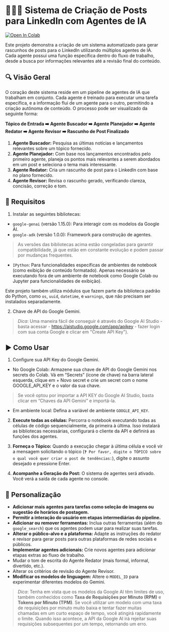 # 🕵️‍♂️🤖 Sistema de Criação de Posts para LinkedIn com Agentes de IA

[![Open In Colab](https://colab.research.google.com/assets/colab-badge.svg)](https://colab.research.google.com/github/jvmorva/Google-Gemini-Agentes/blob/main/Gemini_Agentes.ipynb)

Este projeto demonstra a criação de um sistema automatizado para gerar rascunhos de posts para o LinkedIn utilizando múltiplos agentes de IA. Cada agente possui uma função específica dentro do fluxo de trabalho, desde a busca por informações relevantes até a revisão final do conteúdo.

## 🔍 Visão Geral

O coração deste sistema reside em um pipeline de agentes de IA que trabalham em conjunto. Cada agente é treinado para executar uma tarefa específica, e a informação flui de um agente para o outro, permitindo a criação autônoma de conteúdo. O processo pode ser visualizado da seguinte forma:

**Tópico de Entrada ➡️ Agente Buscador ➡️ Agente Planejador ➡️ Agente Redator ➡️ Agente Revisor ➡️ Rascunho de Post Finalizado**

1.  **Agente Buscador:** Pesquisa as últimas notícias e lançamentos relevantes sobre um tópico fornecido.
2.  **Agente Planejador:** Com base nos lançamentos encontrados pelo primeiro agente, planeja os pontos mais relevantes a serem abordados em um post e seleciona o tema mais interessante.
3.  **Agente Redator:** Cria um rascunho de post para o LinkedIn com base no plano fornecido.
4.  **Agente Revisor:** Revisa o rascunho gerado, verificando clareza, concisão, correção e tom.

## 📝 Requisitos

1. Instalar as seguintes bibliotecas:

*   `google-genai` (versão 1.15.0): Para interagir com os modelos da Google AI.
*   `google-adk` (versão 1.0.0): Framework para construção de agentes.
> As versões das bibliotecas acima estão congeladas para garantir compatibilidade, já que estão em constante evolução e podem passar por mudanças frequentes.
*   `IPython`: Para funcionalidades específicas de ambientes de notebook (como exibição de conteúdo formatado). Apenas necessário se executando fora de um ambiente de notebook como Google Colab ou Jupyter para funcionalidades de exibição).

Este projeto também utiliza módulos que fazem parte da biblioteca padrão do Python, como `os`, `uuid`, `datetime`, e `warnings`, que não precisam ser instalados separadamente.

2. Chave de API do Google Gemini.
>*Dica*: Uma maneira fácil de conseguir é através do Google AI Studio - basta acessar - https://aistudio.google.com/app/apikey - fazer login com sua conta Google e clicar em "Create API Key").

## ▶️ Como Usar

1.  Configure sua API Key do Google Gemini.
- No Google Colab:
Armazene sua chave de API do Google Gemini nos secrets do Colab.
Vá em “Secrets” (ícone de chave) na barra lateral esquerda, clique em + Novo secret e crie um secret com o nome GOOGLE_API_KEY e o valor da sua chave.
>Se você optou por importar a API KEY do Google AI Studio, basta clicar em “Chaves da API Gemini” e importá-la.

- Em ambiente local: Defina a variável de ambiente `GOOGLE_API_KEY`.
2.  **Execute todas as células:** Percorra o notebook executando todas as células de código sequencialmente, da primeira à última. Isso instalará as bibliotecas necessárias, configurará o cliente da API e definirá as funções dos agentes.
  
3.  **Forneça o Tópico:** Quando a execução chegar à última célula e você vir a mensagem solicitando o tópico (`❓ Por favor, digite o TÓPICO sobre o qual você quer criar o post de tendências:`), digite o assunto desejado e pressione Enter.

4.  **Acompanhe a Geração do Post:** O sistema de agentes será ativado. Você verá a saída de cada agente no console.

## 🎨 Personalização

*   **Adicionar mais agentes para tarefas como seleção de imagens ou sugestão de horários de postagem.**
*   **Permitir a interação do usuário em etapas intermediárias do pipeline.**
*   **Adicionar ou remover ferramentas:** Inclua outras ferramentas (além do `google_search`) que os agentes podem usar para realizar suas tarefas.
*   **Alterar o público-alvo e a plataforma:** Adapte as instruções do redator e revisor para gerar posts para outras plataformas de redes sociais e públicos.
*   **Implementar agentes adicionais:** Crie novos agentes para adicionar etapas extras ao fluxo de trabalho.
*   Mudar o tom de escrita do Agente Redator (mais formal, informal, divertido, etc.).
*   Alterar os critérios de revisão do Agente Revisor.
*   **Modificar os modelos de linguagem:** Altere o `MODEL_ID` para experimentar diferentes modelos do Gemini.
> *Dica*: Tenha em vista que os modelos da Google AI têm limites de uso, também conhecidos como **Taxa de Requisições por Minuto (RPM)** e **Tokens por Minuto (TPM)**. Se você utilizar um modelo com uma taxa de requisições por minuto muito baixa e tentar fazer muitas chamadas em um curto espaço de tempo, você atingirá rapidamente o limite. Quando isso acontece, a API da Google AI irá rejeitar suas requisições subsequentes por um tempo, retornando um erro.
